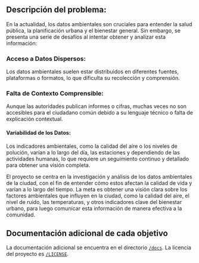 ## Descripción del problema: 

En la actualidad, los datos ambientales son cruciales para entender la salud pública, la planificación urbana y el bienestar general. Sin embargo, se presenta una serie de desafíos al intentar obtener y analizar esta información:

### Acceso a Datos Dispersos: 
Los datos ambientales suelen estar distribuidos en diferentes fuentes, plataformas o formatos, lo que dificulta su recolección y comprensión.
### Falta de Contexto Comprensible: 
Aunque las autoridades publican informes o cifras, muchas veces no son accesibles para el ciudadano común debido a su lenguaje técnico o falta de explicación contextual.
#### Variabilidad de los Datos: 
Los indicadores ambientales, como la calidad del aire o los niveles de polución, varían a lo largo del día, las estaciones y dependiendo de las actividades humanas, lo que requiere un seguimiento continuo y detallado para obtener una visión completa.

El proyecto se centra en la investigación y análisis de los datos ambientales de la ciudad, con el fin de entender cómo estos afectan la calidad de vida y varían a lo largo del tiempo. La meta es obtener una visión clara sobre los factores ambientales que influyen en la ciudad, como la calidad del aire, el nivel de ruido, las temperaturas, y otros indicadores clave del bienestar urbano, para luego comunicar esta información de manera efectiva a la comunidad.


## Documentación adicional de cada objetivo

La documentación adicional se encuentra en el directorio [`/docs`](./docs).
La licencia del proyecto es  [`/LICENSE`](./LICENSE).


